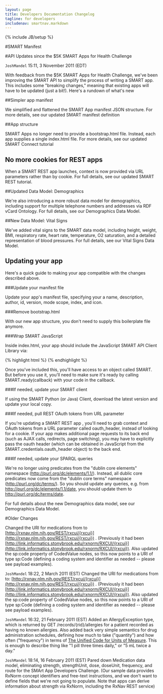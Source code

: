 ```yaml
---
layout: page
title: Developers Documentation Changelog
tagline: for developers
includenav: smartnav.markdown
---
```

{% include JB/setup %}

<div id="toc"> </div>

#SMART Manifest

#API Updates since the $5K SMART Apps for Health Challenge

`JoshMandel` 15:11, 3 November 2011 (EDT) 

With feedback from the $5K SMART Apps for Health Challenge, we've been improving the SMART API to simplify the process of writing a SMART app. This includes some "breaking changes," meaning that existing apps will have to be updated (just a bit!). Here's a rundown of what's new

##Simpler app manifest

We simplified and flattened the SMART App manifest JSON structure. For more details, see our updated SMART manifest definition 

##App structure

SMART Apps no longer need to provide a bootstrap.html file. Instead, each app supplies a single index.html file. For more details, see our updated SMART Connect tutorial

## No more cookies for REST apps

When a SMART REST app launches, context is now provided via URL parameters rather than by cookie. For full details, see our updated SMART REST tutorial.

##Updated Data Model: Demographics

We're also introducing a more robust data model for demographics, including support for multiple telephone numbers and addresses via RDF vCard Ontology. For full details, see our Demographics Data Model.

##New Data Model: Vital Signs

We've added vital signs to the SMART data model, including height, weight, BMI, respiratory rate, heart rate, temperature, O2 saturation, and a detailed representation of blood pressures. For full details, see our Vital Signs Data Model.

## Updating your app

Here's a quick guide to making your app compatible with the changes described above.

###Update your manifest file

Update your app's manifest file, specifying your a name, description, author, id, version, mode scope, index, and icon.

###Remove bootstrap.html

With our new app structure, you don't need to supply this boilerplate file anymore.

###Wrap SMART JavaScript

Inside index.html, your app should include the JavaScript SMART API Client Library via:

{% highlight html %}
    <script src="http://sample-apps.smartplatforms.org/framework/smart/scripts/smart-api-client.js"></script>
{% endhighlight  %}

Once you've included this, you'll have access to an object called SMART. But before you use it, you'll need to make sure it's ready by calling SMART.ready(callback) with your code in the callback.

###If needed, update your SMART client

If using the SMART Python (or Java) Client, download the latest version and update your local copy.
 
###If needed, pull REST OAuth tokens from URL parameter

If you're updating a SMART REST app , you'll need to grab context and OAuth tokens from a URL parameter called oauth_header, instead of looking for a cookie. If your app makes additional page requests to its back end (such as AJAX calls, redirects, page switching), you may have to explicitly pass the oauth header (which can be obtained in JavaScript from the SMART.credentials.oauth_header object) to the back end.

###If needed, update your SPARQL queries

We're no longer using predicates from the "dublin core elements" namespace (http://purl.org/dc/elements/1.1/). Instead, all dublic core predicates now come from the "dublin core terms" namespace (http://purl.org/dc/terms/). So you should update any queries, e.g. from http://purl.org/dc/elements/1.1/date, you should update them to http://purl.org/dc/terms/date.

For full details about the new Demographics data model, see our Demographics Data Model. 

#Older Changes

Changed the URI for medications from to [http://rxnav.nlm.nih.gov/REST/rxcui/{rxcui}](http://rxnav.nlm.nih.gov/REST/rxcui/{rxcui}) . (Previously it had been [http://link.informatics.stonybrook.edu/rxnorm/RXCUI/{rxcui}](http://link.informatics.stonybrook.edu/rxnorm/RXCUI/{rxcui}). Also updated the sp:code property of CodedValue nodes, so this now points to a URI of type sp:Code (defining a coding system and identifier as needed -- please see payload examples).

`JoshMandel` 18:22, 2 March 2011 (EST) Changed the URI for medications from to: [http://rxnav.nlm.nih.gov/REST/rxcui/{rxcui}](http://rxnav.nlm.nih.gov/REST/rxcui/{rxcui}) . (Previously it had been [http://link.informatics.stonybrook.edu/rxnorm/RXCUI/{rxcui}](http://link.informatics.stonybrook.edu/rxnorm/RXCUI/{rxcui}). Also updated the sp:code property of CodedValue nodes, so this now points to a URI of type sp:Code (defining a coding system and identifier as needed -- please see payload examples).


`JoshMandel` 16:32, 21 February 2011 (EST) Added an AllergyException type, which is returned by GET /records/{rid}/allergies for a patient recorded as having no known allergies. Also added back very simple semantics for drug administration schedules, defining how much to take ("quantity") and how often ("frequency") in terms of [The Unified Code for Units of Measure](http://www.unitsofmeasure.org/). This is enough to describe thing like "1 pill three times daily," or "5 mL twice a day."


`JoshMandel` 18:14, 16 February 2011 (EST) Pared down Medication data model, eliminating strength, strengthUnit, dose, doseUnit, frequency, and route for the SMArt App Developers Challenge. (Our sample data provides RxNorm concept identifiers and free-text instructions, and we don't want to define fields that we're not going to populate. Note that apps can derive information about strength via RxNorm, including the RxNav REST service) 